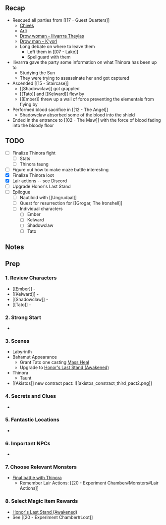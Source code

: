 
## Recap

* Rescued all parties from [[17 - Guest Quarters]]
	* [Chives](https://www.dndbeyond.com/monsters/2560865-martial-arts-adept)
	* [Arli](https://www.dndbeyond.com/monsters/16985-priest)
	* [Drow woman - Ilivarrra Theylas](https://www.dndbeyond.com/monsters/17135-drow-mage)
	* [Drow man - K'yorl](https://www.dndbeyond.com/monsters/17134-drow-elite-warrior)
	* Long debate on where to leave them
		* Left them in [[07 - Lake]]
		* Spellguard with them
* Ilivarrra gave the party some information on what Thinora has been up to
	* Studying the Sun
	* They were trying to assassinate her and got captured
* Ascended [[15 - Staircase]]
	* [[Shadowclaw]] got grappled
	* [[Tato]] and [[Kelward]] flew by
	* [[Ember]] threw up a wall of force preventing the elementals from flying by
* Performed blood sacrifice in [[12 - The Angel]]
	* Shadowclaw absorbed some of the blood into the shield
* Ended in the entrance to [[02 - The Maw]] with the force of blood fading into the bloody floor

## TODO
- [ ] Finalize Thinora fight
	- [ ] Stats
	- [ ] Thinora taung
- [ ] Figure out how to make maze battle interesting
- [x] Finalize Thinora loot
- [x] Lair actions -- see Discord
- [ ] Upgrade Honor's Last Stand
- [ ] Epilogue
	- [ ] Nautiloid with [[Ungrudaal]]
	- [ ] Quest for resurrection for [[Grogar, The Ironshell]]
	- [ ] Individual characters
		- [ ] Ember
		- [ ] Kelward
		- [ ] Shadowclaw
		- [ ] Tato

## Notes
## Prep
### 1. Review Characters

* [[Ember]] - 
* [[Kelward]] -
* [[Shadowclaw]] - 
* [[Tato]] - 

### 2. Strong Start

* 

### 3. Scenes

* Labyrinth
* Bahamut Appearance
	* Grant Tato one casting [Mass Heal](https://www.dndbeyond.com/spells/2182-mass-heal)
	* Upgrade to [Honor's Last Stand (Awakened)](https://www.dndbeyond.com/homebrew/creations/view?entityTypeId=112130694&id=9107209)
* Thinora
	* Taunt
* [[Akistos]] new contract pact:
![[akistos_constract_third_pact2.png]]
### 4. Secrets and Clues

* 

### 5. Fantastic Locations

* 

### 6. Important NPCs

* 

### 7. Choose Relevant Monsters

* [Final battle with Thinora](https://www.dndbeyond.com/encounters/6ad7ae9a-109a-4e5a-87b1-a6fff1e0c573)
	* Remember Lair Actions: [[20 - Experiment Chamber#Monsters#Lair Actions]]

### 8. Select Magic Item Rewards

* [Honor's Last Stand (Awakened)](https://www.dndbeyond.com/homebrew/creations/view?entityTypeId=112130694&id=9107209)
* See [[20 - Experiment Chamber#Loot]]
